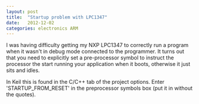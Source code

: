 ```yaml
---
layout: post
title:  "Startup problem with LPC1347"
date:   2012-12-02
categories: electronics ARM
---
```


I was having difficulty getting my NXP LPC1347 to correctly run a program when it wasn't in debug mode connected to the programmer. It turns out that you need to explicitly set a pre-processor symbol to instruct the processor the start running your application when it boots, otherwise it just sits and idles.

In Keil this is found in the C/C++ tab of the project options. Enter 'STARTUP_FROM_RESET' in the preprocessor symbols box (put it in without the quotes).